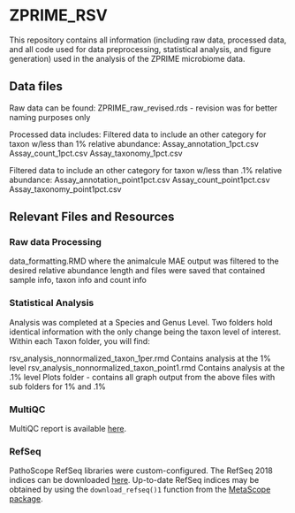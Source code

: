 # ZPRIME_RSV
This repository contains all information (including raw data, processed data, and all code used for data preprocessing, statistical analysis, and figure generation) used in the analysis of the ZPRIME microbiome data. 

## Data files
Raw data can be found:
ZPRIME_raw_revised.rds - revision was for better naming purposes only

Processed data includes:
Filtered data to include an other category for taxon w/less than 1% relative abundance:
Assay_annotation_1pct.csv
Assay_count_1pct.csv
Assay_taxonomy_1pct.csv

Filtered data to include an other category for taxon w/less than .1% relative abundance:
Assay_annotation_point1pct.csv
Assay_count_point1pct.csv
Assay_taxonomy_point1pct.csv

## Relevant Files and Resources

### Raw data Processing
data_formatting.RMD where the animalcule MAE output was filtered to the desired relative abundance length and files were saved that contained sample info, taxon info and count info

### Statistical Analysis
Analysis was completed at a Species and Genus Level. Two folders hold identical information with the only change being the taxon level of interest. Within each Taxon folder, you will find:

rsv_analysis_nonnormalized_taxon_1per.rmd Contains analysis at the 1% level
rsv_analysis_nonnormalized_taxon_point1.rmd Contains analysis at the .1% level
Plots folder - contains all graph output from the above files with sub folders for 1% and .1%

### MultiQC 
MultiQC report is available [here](https://scc-ondemand2.bu.edu/pun/sys/files/fs/restricted/projectnb/infant-microbiome/work/jessmcc/rsv/fastqc_result/multiqc_report.html).

### RefSeq
PathoScope RefSeq libraries were custom-configured.
The RefSeq 2018 indices can be downloaded [here](https://drive.google.com/file/d/13CP5dQz5GxSQsWZh2qHowf8IXZIAFkov/view?usp=sharin).
Up-to-date RefSeq indices may be obtained by using the `download_refseq()1` function from the [MetaScope package](https://compbiomed.github.io/metascope-docs/index.html).
